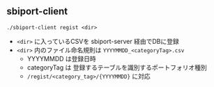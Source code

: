 ## sbiport-client

```
./sbiport-client regist <dir>
```
- `<dir>` に入っているCSVを sbiport-server 経由でDBに登録
- `<dir>` 内のファイル命名規則は `YYYYMMDD_<categoryTag>.csv`
    - YYYYMMDD は登録日時
    - categoryTag は 登録するテーブルを識別するポートフォリオ種別
    - `/regist/<category_tag>/{YYYYMMDD}` に対応
